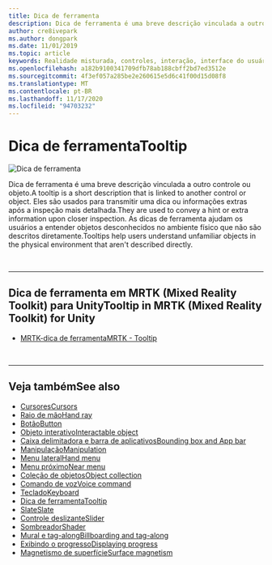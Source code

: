 ```yaml
---
title: Dica de ferramenta
description: Dica de ferramenta é uma breve descrição vinculada a outro controle ou objeto.
author: cre8ivepark
ms.author: dongpark
ms.date: 11/01/2019
ms.topic: article
keywords: Realidade misturada, controles, interação, interface do usuário, UX, headset de realidade misturada, headset da realidade mista do Windows, headset da realidade virtual, HoloLens, dica de ferramenta, MRTK, kit de ferramentas da realidade misturada
ms.openlocfilehash: a182b9100341709dfb78ab188cbff2bd7ed3512e
ms.sourcegitcommit: 4f3ef057a285be2e260615e5d6c41f00d15d08f8
ms.translationtype: MT
ms.contentlocale: pt-BR
ms.lasthandoff: 11/17/2020
ms.locfileid: "94703232"
---
```

# <a name="tooltip"></a><span data-ttu-id="f3077-104">Dica de ferramenta</span><span class="sxs-lookup"><span data-stu-id="f3077-104">Tooltip</span></span>

![Dica de ferramenta](images/UX_Hero_Tooltip.jpg)

<span data-ttu-id="f3077-106">Dica de ferramenta é uma breve descrição vinculada a outro controle ou objeto.</span><span class="sxs-lookup"><span data-stu-id="f3077-106">A tooltip is a short description that is linked to another control or object.</span></span> <span data-ttu-id="f3077-107">Eles são usados para transmitir uma dica ou informações extras após a inspeção mais detalhada.</span><span class="sxs-lookup"><span data-stu-id="f3077-107">They are used to convey a hint or extra information upon closer inspection.</span></span> <span data-ttu-id="f3077-108">As dicas de ferramenta ajudam os usuários a entender objetos desconhecidos no ambiente físico que não são descritos diretamente.</span><span class="sxs-lookup"><span data-stu-id="f3077-108">Tooltips help users understand unfamiliar objects in the physical environment that aren't described directly.</span></span> 

<br>

---

## <a name="tooltip-in-mrtk-mixed-reality-toolkit-for-unity"></a><span data-ttu-id="f3077-109">Dica de ferramenta em MRTK (Mixed Reality Toolkit) para Unity</span><span class="sxs-lookup"><span data-stu-id="f3077-109">Tooltip in MRTK (Mixed Reality Toolkit) for Unity</span></span>

* [<span data-ttu-id="f3077-110">MRTK-dica de ferramenta</span><span class="sxs-lookup"><span data-stu-id="f3077-110">MRTK - Tooltip</span></span>](https://microsoft.github.io/MixedRealityToolkit-Unity/Documentation/README_Tooltip.html)

<br>

---

## <a name="see-also"></a><span data-ttu-id="f3077-111">Veja também</span><span class="sxs-lookup"><span data-stu-id="f3077-111">See also</span></span>

* [<span data-ttu-id="f3077-112">Cursores</span><span class="sxs-lookup"><span data-stu-id="f3077-112">Cursors</span></span>](cursors.md)
* [<span data-ttu-id="f3077-113">Raio de mão</span><span class="sxs-lookup"><span data-stu-id="f3077-113">Hand ray</span></span>](point-and-commit.md)
* [<span data-ttu-id="f3077-114">Botão</span><span class="sxs-lookup"><span data-stu-id="f3077-114">Button</span></span>](button.md)
* [<span data-ttu-id="f3077-115">Objeto interativo</span><span class="sxs-lookup"><span data-stu-id="f3077-115">Interactable object</span></span>](interactable-object.md)
* [<span data-ttu-id="f3077-116">Caixa delimitadora e barra de aplicativos</span><span class="sxs-lookup"><span data-stu-id="f3077-116">Bounding box and App bar</span></span>](app-bar-and-bounding-box.md)
* [<span data-ttu-id="f3077-117">Manipulação</span><span class="sxs-lookup"><span data-stu-id="f3077-117">Manipulation</span></span>](direct-manipulation.md)
* [<span data-ttu-id="f3077-118">Menu lateral</span><span class="sxs-lookup"><span data-stu-id="f3077-118">Hand menu</span></span>](hand-menu.md)
* [<span data-ttu-id="f3077-119">Menu próximo</span><span class="sxs-lookup"><span data-stu-id="f3077-119">Near menu</span></span>](near-menu.md)
* [<span data-ttu-id="f3077-120">Coleção de objetos</span><span class="sxs-lookup"><span data-stu-id="f3077-120">Object collection</span></span>](object-collection.md)
* [<span data-ttu-id="f3077-121">Comando de voz</span><span class="sxs-lookup"><span data-stu-id="f3077-121">Voice command</span></span>](voice-input.md)
* [<span data-ttu-id="f3077-122">Teclado</span><span class="sxs-lookup"><span data-stu-id="f3077-122">Keyboard</span></span>](keyboard.md)
* [<span data-ttu-id="f3077-123">Dica de ferramenta</span><span class="sxs-lookup"><span data-stu-id="f3077-123">Tooltip</span></span>](tooltip.md)
* [<span data-ttu-id="f3077-124">Slate</span><span class="sxs-lookup"><span data-stu-id="f3077-124">Slate</span></span>](slate.md)
* [<span data-ttu-id="f3077-125">Controle deslizante</span><span class="sxs-lookup"><span data-stu-id="f3077-125">Slider</span></span>](slider.md)
* [<span data-ttu-id="f3077-126">Sombreador</span><span class="sxs-lookup"><span data-stu-id="f3077-126">Shader</span></span>](shader.md)
* [<span data-ttu-id="f3077-127">Mural e tag-along</span><span class="sxs-lookup"><span data-stu-id="f3077-127">Billboarding and tag-along</span></span>](billboarding-and-tag-along.md)
* [<span data-ttu-id="f3077-128">Exibindo o progresso</span><span class="sxs-lookup"><span data-stu-id="f3077-128">Displaying progress</span></span>](progress.md)
* [<span data-ttu-id="f3077-129">Magnetismo de superfície</span><span class="sxs-lookup"><span data-stu-id="f3077-129">Surface magnetism</span></span>](surface-magnetism.md)
